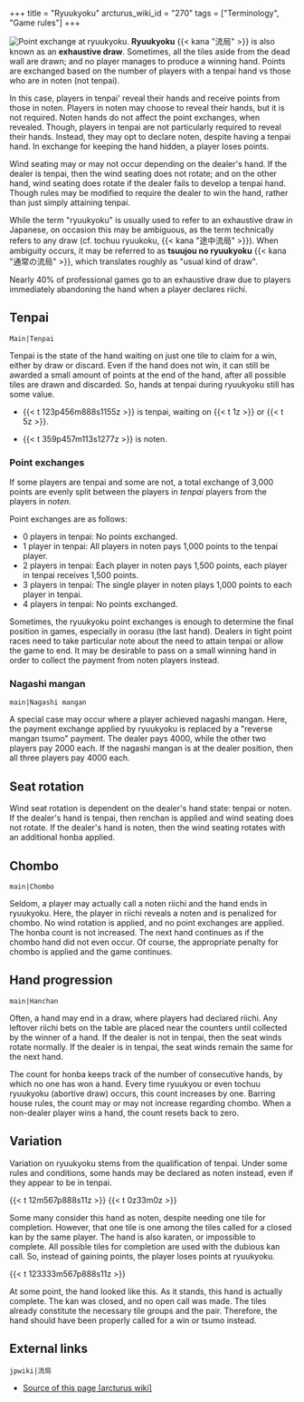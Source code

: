 +++
title = "Ryuukyoku"
arcturus_wiki_id = "270"
tags = ["Terminology", "Game rules"]
+++

![[Point exchange at ryuukyoku](http://tenhou.net/0/?log=2014020716gm-0009-7447-c1bce130&tw=0).](Ryuukyoku.png "Point exchange at ryuukyoku.")
**Ryuukyoku** {{< kana "流局" >}} is also known as an **exhaustive draw**. Sometimes, all the tiles aside from the dead wall are drawn; and no player manages to produce a winning hand. Points are exchanged based on the number of players with a tenpai hand vs those who are in noten (not tenpai).

In this case, players in tenpai' reveal their hands and receive points from those in noten. Players in noten may choose to reveal their hands, but it is not required. Noten hands do not affect the point exchanges, when revealed. Though, players in tenpai are not particularly required to reveal their hands. Instead, they may opt to declare noten, despite having a tenpai hand. In exchange for keeping the hand hidden, a player loses points.

Wind seating may or may not occur depending on the dealer's hand. If the dealer is tenpai, then the wind seating does not rotate; and on the other hand, wind seating does rotate if the dealer fails to develop a tenpai hand. Though rules may be modified to require the dealer to win the hand, rather than just simply attaining tenpai.

While the term "ryuukyoku" is usually used to refer to an exhaustive draw in Japanese, on occasion this may be ambiguous, as the term technically refers to any draw (cf. tochuu ryuukoku, {{< kana "途中流局" >}}). When ambiguity occurs, it may be referred to as **tsuujou no ryuukyoku** {{< kana "通常の流局" >}}, which translates roughly as "usual kind of draw".

Nearly 40% of professional games go to an exhaustive draw due to players immediately abandoning the hand when a player declares riichi.

## Tenpai

```Main|Tenpai```

Tenpai is the state of the hand waiting on just one tile to claim for a win, either by draw or discard. Even if the hand does not win, it can still be awarded a small amount of points at the end of the hand, after all possible tiles are drawn and discarded. So, hands at tenpai during ryuukyoku still has some value.

  - {{< t 123p456m888s1155z >}} is tenpai, waiting on {{< t 1z >}} or {{< t 5z >}}.

<!-- end list -->

  - {{< t 359p457m113s1277z >}} is noten.

### Point exchanges

If some players are tenpai and some are not, a total exchange of 3,000 points are evenly split between the players in *tenpai* players from the players in *noten*.

Point exchanges are as follows:

  - 0 players in tenpai: No points exchanged.
  - 1 player in tenpai: All players in noten pays 1,000 points to the tenpai player.
  - 2 players in tenpai: Each player in noten pays 1,500 points, each player in tenpai receives 1,500 points.
  - 3 players in tenpai: The single player in noten plays 1,000 points to each player in tenpai.
  - 4 players in tenpai: No points exchanged.

Sometimes, the ryuukyoku point exchanges is enough to determine the final position in games, especially in oorasu (the last hand). Dealers in tight point races need to take particular note about the need to attain tenpai or allow the game to end. It may be desirable to pass on a small winning hand in order to collect the payment from noten players instead.

### Nagashi mangan

```main|Nagashi mangan```

A special case may occur where a player achieved nagashi mangan. Here, the payment exchange applied by ryuukyoku is replaced by a "reverse mangan tsumo" payment. The dealer pays 4000, while the other two players pay 2000 each. If the nagashi mangan is at the dealer position, then all three players pay 4000 each.

## Seat rotation

Wind seat rotation is dependent on the dealer's hand state: tenpai or noten. If the dealer's hand is tenpai, then renchan is applied and wind seating does not rotate. If the dealer's hand is noten, then the wind seating rotates with an additional honba applied.

## Chombo

```main|Chombo```

Seldom, a player may actually call a noten riichi and the hand ends in ryuukyoku. Here, the player in riichi reveals a noten and is penalized for chombo. No wind rotation is applied, and no point exchanges are applied. The honba count is not increased. The next hand continues as if the chombo hand did not even occur. Of course, the appropriate penalty for chombo is applied and the game continues.

## Hand progression

```main|Hanchan```

Often, a hand may end in a draw, where players had declared riichi. Any leftover riichi bets on the table are placed near the counters until collected by the winner of a hand. If the dealer is not in tenpai, then the seat winds rotate normally. If the dealer is in tenpai, the seat winds remain the same for the next hand.

The count for honba keeps track of the number of consecutive hands, by which no one has won a hand. Every time ryuukyou or even tochuu ryuukyoku (abortive draw) occurs, this count increases by one. Barring house rules, the count may or may not increase regarding chombo. When a non-dealer player wins a hand, the count resets back to zero.

## Variation

Variation on ryuukyoku stems from the qualification of tenpai. Under some rules and conditions, some hands may be declared as noten instead, even if they appear to be in tenpai.

{{< t 12m567p888s11z >}} {{< t 0z33m0z >}}

Some many consider this hand as noten, despite needing one tile for completion. However, that one tile is one among the tiles called for a closed kan by the same player. The hand is also karaten, or impossible to complete. All possible tiles for completion are used with the dubious kan call. So, instead of gaining points, the player loses points at ryuukyoku.

{{< t 123333m567p888s11z >}}

At some point, the hand looked like this. As it stands, this hand is actually complete. The kan was closed, and no open call was made. The tiles already constitute the necessary tile groups and the pair. Therefore, the hand should have been properly called for a win or tsumo instead.

## External links

```jpwiki|流局```
- [Source of this page [arcturus wiki]](http://arcturus.su/wiki/Ryuukyoku)